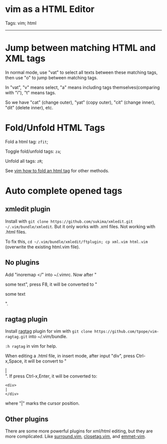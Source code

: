 # vim as a HTML Editor
Tags: vim; html

------

# Jump between matching HTML and XML tags

In normal mode, use "vat" to select all texts between these matching tags,
then use "o" to jump between matching tags.

In "vat", "v" means select,
"a" means including tags themselves(comparing with "i"),
"t" means tags.

So we have "cat" (change outer), "yat" (copy outer), "cit" (change inner), "dit" (delete inner), etc.

# Fold/Unfold HTML Tags

Fold a html tag: `zfit`;

Toggle fold/unfold tags: `za`;

Unfold all tags: `zR`;

See [vim how to fold an html tag](http://stackoverflow.com/questions/21501789/vim-how-to-fold-an-html-tag) for other methods.

# Auto complete opened tags

## xmledit plugin

Install with `git clone https://github.com/sukima/xmledit.git ~/.vim/bundle/xmledit`.
But it only works with .xml files. Not working with .html files.

To fix this, `cd ~/.vim/bundle/xmledit/ftplugin; cp xml.vim html.vim` (overwrite the existing html.vim file).

## No plugins

Add "inoremap <F8> </<C-X><C-O>" into ~/.vimrc.
Now after "<p>some text", press F8, it will be converted to "<p>some text</p>".

## ragtag plugin

Install [ragtag](https://github.com/tpope/vim-ragtag) plugin for vim with `git clone https://github.com/tpope/vim-ragtag.git` into ~/.vim/bundle.

`:h ragtag` in vim for help.

When editing a .html file, in insert mode, after input "div", press Ctrl-x,Space, it will be convert to "<div>|</div>".
If press Ctrl-x,Enter, it will be converted to:

    <div>
    |
    </div>

where "|" marks the cursor position.

## Other plugins

There are some more powerful plugins for xml/html editing, but they are more complicated. 
Like [surround.vim](http://www.vim.org/scripts/script.php?script_id=1697), [closetag.vim](http://www.vim.org/scripts/script.php?script_id=13), and [emmet-vim](https://github.com/mattn/emmet-vim).

